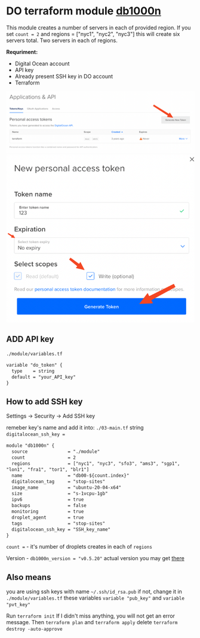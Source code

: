 # DO terraform module [db1000n](https://github.com/Arriven/db1000n)

This module creates a number of servers in each of provided region. If you set `count = 2` and regions = ["nyc1", "nyc2", "nyc3"] this will create six servers total. Two servers in each of regions.

**Requriment:**
- Digital Ocean account
- API key
- Already present SSH key in DO account
- Terraform

![](https://raw.githubusercontent.com/dddbbbsss/terraform_db1000n/main/img/SCR-20220306-sq0.png)
![](https://raw.githubusercontent.com/dddbbbsss/terraform_db1000n/main/img/SCR-20220306-sqw.png)

## ADD API key
`./module/variables.tf`

```
variable "do_token" {
  type    = string
  default = "your_API_key"
}
```


## How to add SSH key
Settings -> Security -> Add SSH key

remeber key's name and add it into: `./03-main.tf` string `digitalocean_ssh_key =` 

```
module "db1000n" {
  source               = "./module"
  count                = 2
  regions              = ["nyc1", "nyc3", "sfo3", "ams3", "sgp1", "lon1", "fra1", "tor1", "blr1"]
  name                 = "db00-${count.index}"
  digitalocean_tag     = "stop-sites"
  image_name           = "ubuntu-20-04-x64"
  size                 = "s-1vcpu-1gb"
  ipv6                 = true
  backups              = false
  monitoring           = true
  droplet_agent        = true
  tags                 = "stop-sites"
  digitalocean_ssh_key = "SSH_key_name"
}
```

`count =` - it's number of droplets creates in each of `regions` 

Version - `db1000n_version = "v0.5.20"` actual version you may get [there](https://github.com/Arriven/db1000n/releases)


## Also means 
you are using ssh keys with name `~/.ssh/id_rsa.pub` if not, change it in `./module/variables.tf` these variables `variable "pub_key"` and `variable "pvt_key"`

Run `terraform init` If I didn't miss anything, you will not get an error message.
Then `terraform plan` and `terraform apply`
delete `terraform destroy -auto-approve`
	
